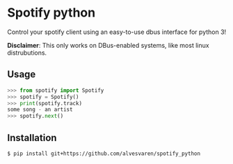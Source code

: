 # Spotify python

Control your spotify client using an easy-to-use dbus interface for python 3!

**Disclaimer**: This only works on DBus-enabled systems, like most linux distrubutions.

## Usage

```python
>>> from spotify import Spotify
>>> spotify = Spotify()
>>> print(spotify.track)
some song - an artist
>>> spotify.next()
```

## Installation
```bash
$ pip install git+https://github.com/alvesvaren/spotify_python
```
